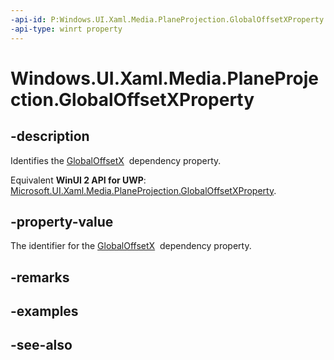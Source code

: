```yaml
---
-api-id: P:Windows.UI.Xaml.Media.PlaneProjection.GlobalOffsetXProperty
-api-type: winrt property
---
```


<!-- Property syntax
public Windows.UI.Xaml.DependencyProperty GlobalOffsetXProperty { get; }
-->

# Windows.UI.Xaml.Media.PlaneProjection.GlobalOffsetXProperty

## -description
Identifies the [GlobalOffsetX](planeprojection_globaloffsetx.md)  dependency property.

Equivalent **WinUI 2 API for UWP**: [Microsoft.UI.Xaml.Media.PlaneProjection.GlobalOffsetXProperty](/windows/winui/api/microsoft.ui.xaml.media.planeprojection.globaloffsetxproperty).

## -property-value
The identifier for the [GlobalOffsetX](planeprojection_globaloffsetx.md)  dependency property.

## -remarks

## -examples

## -see-also
